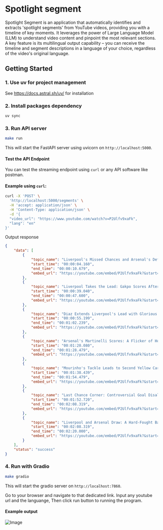 
# Spotlight segment

Spotlight Segment is an application that automatically identifies and extracts 'spotlight segments' from YouTube videos, providing you with a timeline of key moments. It leverages the power of Large Language Model (LLM) to understand video content and pinpoint the most relevant sections. A key feature is its multilingual output capability – you can receive the timeline and segment descriptions in a language of your choice, regardless of the video's original language.


## Getting Started

### 1. Use uv for project management 

See https://docs.astral.sh/uv/ for installation


### 2. Install packages dependency

```bash
uv sync
```

### 3. Run API server
```bash
make run
```
This will start the FastAPI server using uvicorn on `http://localhost:5000`.

#### Test the API Endpoint

You can test the streaming endpoint using `curl`  or any API software like postman.

#### Example using `curl`:
```bash
curl -X 'POST' \
  'http://localhost:5000/segments' \
  -H 'accept: application/json' \
  -H 'Content-Type: application/json' \
  -d '{
  "video_url": "https://www.youtube.com/watch?v=P2Ulfv9xaFk",
  "lang": "en"
}'
```

Output response
```json
{
    "data": [
        {
            "topic_name": "Liverpool's Missed Chances and Arsenal's Defensive Block",
            "start_time": "00:00:04.160",
            "end_time": "00:00:10.679",
            "embed_url": "https://youtube.com/embed/P2Ulfv9xaFk?&start=4&end=10&autoplay=1"
        },
        {
            "topic_name": "Liverpool Takes the Lead: Gakpo Scores After Missed Chance",
            "start_time": "00:00:39.040",
            "end_time": "00:00:47.600",
            "embed_url": "https://youtube.com/embed/P2Ulfv9xaFk?&start=39&end=47&autoplay=1"
        },
        {
            "topic_name": "Diaz Extends Liverpool's Lead with Glorious Goal",
            "start_time": "00:00:55.199",
            "end_time": "00:01:02.239",
            "embed_url": "https://youtube.com/embed/P2Ulfv9xaFk?&start=55&end=62&autoplay=1"
        },
        {
            "topic_name": "Arsenal's Martinelli Scores: A Flicker of Hope",
            "start_time": "00:01:20.080",
            "end_time": "00:01:28.479",
            "embed_url": "https://youtube.com/embed/P2Ulfv9xaFk?&start=80&end=88&autoplay=1"
        },
        {
            "topic_name": "Mourinho's Tackle Leads to Second Yellow Card",
            "start_time": "00:01:38.439",
            "end_time": "00:01:54.479",
            "embed_url": "https://youtube.com/embed/P2Ulfv9xaFk?&start=98&end=114&autoplay=1"
        },
        {
            "topic_name": "Last Chance Corner: Controversial Goal Disallowed",
            "start_time": "00:01:52.720",
            "end_time": "00:02:08.319",
            "embed_url": "https://youtube.com/embed/P2Ulfv9xaFk?&start=112&end=128&autoplay=1"
        },
        {
            "topic_name": "Liverpool and Arsenal Draw: A Hard-Fought Battle",
            "start_time": "00:02:08.319",
            "end_time": "00:02:20.000",
            "embed_url": "https://youtube.com/embed/P2Ulfv9xaFk?&start=128&end=140&autoplay=1"
        }
    ],
    "status": "success"
}
```


### 4. Run with Gradio
```bash
make gradio
```
This will start the gradio server on `http://localhost:7860`.

Go to your browser and navigate to that dedicated link. Input any youtube url and the languange, Then click run button to running the program. 

#### Example output
![Image](https://github.com/user-attachments/assets/1fd08a9a-8a81-4837-b8d3-ae8ddbfd14f1)
